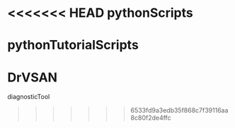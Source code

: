 <<<<<<< HEAD
pythonScripts
=============

pythonTutorialScripts
=======
DrVSAN
======

diagnosticTool
>>>>>>> 6533fd9a3edb35f868c7f39116aa8c80f2de4ffc
